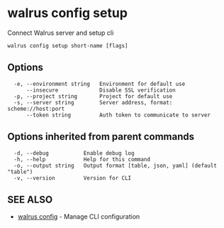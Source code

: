 # walrus config setup

Connect Walrus server and setup cli

```
walrus config setup short-name [flags]
```

## Options

```
  -e, --environment string   Environment for default use
      --insecure             Disable SSL verification
  -p, --project string       Project for default use
  -s, --server string        Server address, format: scheme://host:port
      --token string         Auth token to communicate to server
```

## Options inherited from parent commands

```
  -d, --debug           Enable debug log
  -h, --help            Help for this command
  -o, --output string   Output format [table, json, yaml] (default "table")
  -v, --version         Version for CLI
```

## SEE ALSO

* [walrus config](walrus_config)	 - Manage CLI configuration

